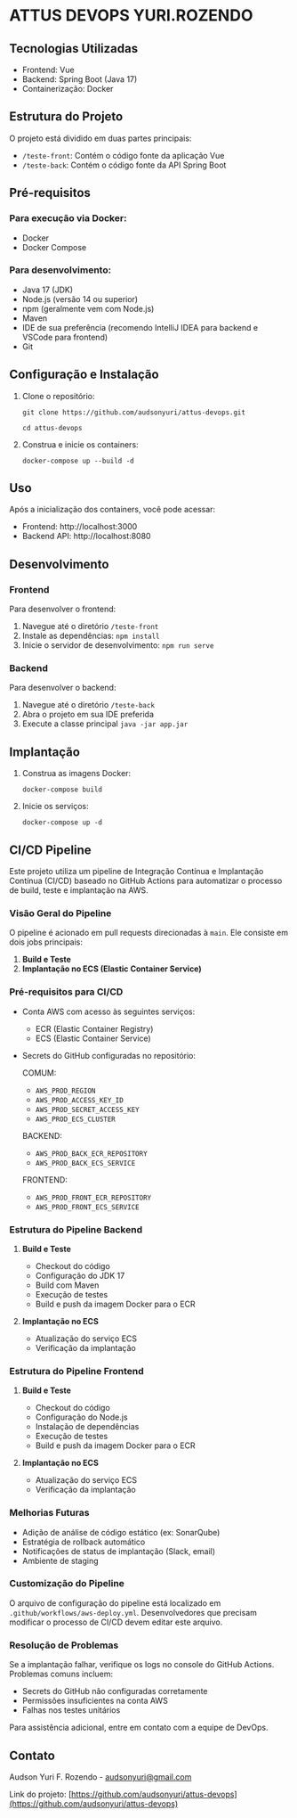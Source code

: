 # ATTUS DEVOPS YURI.ROZENDO

## Tecnologias Utilizadas

- Frontend: Vue
- Backend: Spring Boot (Java 17)
- Containerização: Docker

## Estrutura do Projeto

O projeto está dividido em duas partes principais:

- `/teste-front`: Contém o código fonte da aplicação Vue
- `/teste-back`: Contém o código fonte da API Spring Boot

## Pré-requisitos

### Para execução via Docker:
- Docker
- Docker Compose

### Para desenvolvimento:
- Java 17 (JDK)
- Node.js (versão 14 ou superior)
- npm (geralmente vem com Node.js)
- Maven
- IDE de sua preferência (recomendo IntelliJ IDEA para backend e VSCode para frontend)
- Git

## Configuração e Instalação

1. Clone o repositório:

   `git clone https://github.com/audsonyuri/attus-devops.git`
   
   `cd attus-devops`

3. Construa e inicie os containers:

   `docker-compose up --build -d`


## Uso

Após a inicialização dos containers, você pode acessar:

- Frontend: http://localhost:3000
- Backend API: http://localhost:8080

## Desenvolvimento

### Frontend

Para desenvolver o frontend:

1. Navegue até o diretório `/teste-front`
2. Instale as dependências: `npm install`
3. Inicie o servidor de desenvolvimento: `npm run serve`

### Backend

Para desenvolver o backend:

1. Navegue até o diretório `/teste-back`
2. Abra o projeto em sua IDE preferida
3. Execute a classe principal `java -jar app.jar`

## Implantação

1. Construa as imagens Docker:
   
   `docker-compose build`
   
2. Inicie os serviços:
   
   `docker-compose up -d`
   

## CI/CD Pipeline

Este projeto utiliza um pipeline de Integração Contínua e Implantação Contínua (CI/CD) baseado no GitHub Actions para automatizar o processo de build, teste e implantação na AWS.

### Visão Geral do Pipeline

O pipeline é acionado em pull requests direcionadas à `main`. Ele consiste em dois jobs principais:

1. **Build e Teste**
2. **Implantação no ECS (Elastic Container Service)**

### Pré-requisitos para CI/CD

- Conta AWS com acesso às seguintes serviços:
  - ECR (Elastic Container Registry)
  - ECS (Elastic Container Service)
- Secrets do GitHub configuradas no repositório:

  COMUM:
  - `AWS_PROD_REGION`
  - `AWS_PROD_ACCESS_KEY_ID`
  - `AWS_PROD_SECRET_ACCESS_KEY`
  - `AWS_PROD_ECS_CLUSTER`

  BACKEND:
  - `AWS_PROD_BACK_ECR_REPOSITORY`
  - `AWS_PROD_BACK_ECS_SERVICE`

  FRONTEND:
  - `AWS_PROD_FRONT_ECR_REPOSITORY`
  - `AWS_PROD_FRONT_ECS_SERVICE`
  
### Estrutura do Pipeline Backend

1. **Build e Teste**
   - Checkout do código
   - Configuração do JDK 17
   - Build com Maven
   - Execução de testes
   - Build e push da imagem Docker para o ECR

2. **Implantação no ECS**
   - Atualização do serviço ECS
   - Verificação da implantação

### Estrutura do Pipeline Frontend

1. **Build e Teste**
   - Checkout do código
   - Configuração do Node.js
   - Instalação de dependências
   - Execução de testes
   - Build e push da imagem Docker para o ECR

2. **Implantação no ECS**
   - Atualização do serviço ECS
   - Verificação da implantação

### Melhorias Futuras

- Adição de análise de código estático (ex: SonarQube)
- Estratégia de rollback automático
- Notificações de status de implantação (Slack, email)
- Ambiente de staging

### Customização do Pipeline

O arquivo de configuração do pipeline está localizado em `.github/workflows/aws-deploy.yml`. Desenvolvedores que precisam modificar o processo de CI/CD devem editar este arquivo.

### Resolução de Problemas

Se a implantação falhar, verifique os logs no console do GitHub Actions. Problemas comuns incluem:

- Secrets do GitHub não configuradas corretamente
- Permissões insuficientes na conta AWS
- Falhas nos testes unitários

Para assistência adicional, entre em contato com a equipe de DevOps.

## Contato

Audson Yuri F. Rozendo - audsonyuri@gmail.com

Link do projeto: [https://github.com/audsonyuri/attus-devops](https://github.com/audsonyuri/attus-devops)
